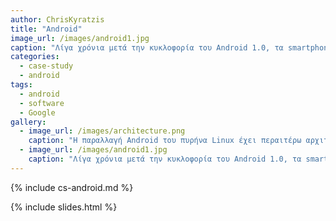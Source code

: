 ```yaml
---
author: ChrisKyratzis
title: "Android"
image_url: /images/android1.jpg
caption: "Λίγα χρόνια μετά την κυκλοφορία του Android 1.0, τα smartphone που είχαν εγκατεστημένο το λειτουργικό σύστημα ήταν παντού. Τώρα έχει γίνει το πιο δημοφιλές φορητό λειτουργικό σύστημα στον κόσμο, νικώντας τους πολλούς ανταγωνιστές του, όπως Symbian, BlackBerry, Palm OS, webOS και Windows Phone."
categories:
  - case-study
  - android
tags:
  - android
  - software
  - Google
gallery:
  - image_url: /images/architecture.png
    caption: "Η παραλλαγή Android του πυρήνα Linux έχει περαιτέρω αρχιτεκτονικές αλλαγές που εφαρμόζονται από την Google εκτός του τυπικού κύκλου ανάπτυξης του πυρήνα Linux, όπως η συμπερίληψη στοιχείων όπως δέντρα συσκευών, ashmem, ION και διαφορετικός χειρισμός εκτός μνήμης."
  - image_url: /images/android1.jpg
    caption: "Λίγα χρόνια μετά την κυκλοφορία του Android 1.0, τα smartphone που είχαν εγκατεστημένο το λειτουργικό σύστημα ήταν παντού. Τώρα έχει γίνει το πιο δημοφιλές φορητό λειτουργικό σύστημα στον κόσμο, νικώντας τους πολλούς ανταγωνιστές του, όπως Symbian, BlackBerry, Palm OS, webOS και Windows Phone."
---
```


{% include cs-android.md %}

{% include slides.html %}
